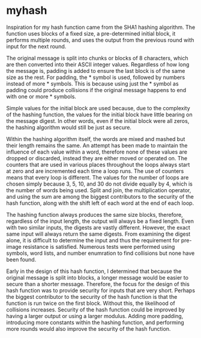 # myhash

Inspiration for my hash function came from the SHA1 hashing algorithm. The function uses blocks of a fixed size, a pre-determined initial block, it performs multiple rounds, and uses the output from the previous round with input for the next round.

The original message is split into chunks or blocks of 8 characters, which are then converted into their ASCII integer values. Regardless of how long the message is, padding is added to ensure the last block is of the same size as the rest. For padding, the * symbol is used, followed by numbers instead of more * symbols. This is because using just the * symbol as padding could produce collisions if the original message happens to end with one or more * symbols.

Simple values for the initial block are used because, due to the complexity of the hashing function, the values for the initial block have little bearing on the message digest. In other words, even if the initial block were all zeros, the hashing algorithm would still be just as secure. 

Within the hashing algorithm itself, the words are mixed and mashed but their length remains the same. An attempt has been made to maintain the influence of each value within a word, therefore none of these values are dropped or discarded, instead they are either moved or operated on. The counters that are used in various places throughout the loops always start at zero and are incremented each time a loop runs. The use of counters means that every loop is different. The values for the number of loops are chosen simply because 3, 5, 10, and 30 do not divide equally by 4, which is the number of words being used. Split and join, the multiplication operator, and using the sum are among the biggest contributors to the security of the hash function, along with the shift left of each word at the end of each loop.

The hashing function always produces the same size blocks, therefore, regardless of the input length, the output will always be a fixed length. Even with two similar inputs, the digests are vastly different. However, the exact same input will always return the same digests. From examining the digest alone, it is difficult to determine the input and thus the requirement for pre-image resistance is satisfied. Numerous tests were performed using symbols, word lists, and number enumration to find collisions but none have been found. 

Early in the design of this hash function, I determined that because the original message is split into blocks, a longer message would be easier to secure than a shorter message. Therefore, the focus for the design of this hash function was to provide security for inputs that are very short. Perhaps the biggest contributor to the security of the hash function is that the function is run twice on the first block. Without this, the likelihood of collisions increases. Security of the hash function could be improved by having a larger output or using a larger modulus. Adding more padding, introducing more constants within the hashing function, and performing more rounds would also improve the security of the hash function.
